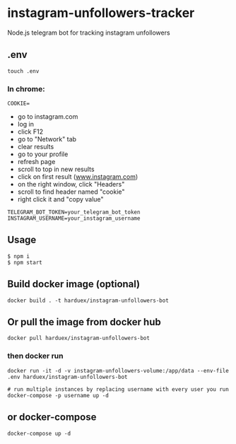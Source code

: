 # instagram-unfollowers-tracker
Node.js telegram bot for tracking instagram unfollowers

## .env
```
touch .env
```

### In chrome:

```
COOKIE=
```

- go to instagram.com
- log in
- click F12
- go to "Network" tab
- clear results
- go to your profile
- refresh page
- scroll to top in new results
- click on first result (www.instagram.com)
- on the right window, click "Headers"
- scroll to find header named "cookie"
- right click it and "copy value"

```
TELEGRAM_BOT_TOKEN=your_telegram_bot_token
INSTAGRAM_USERNAME=your_instagram_username
```

## Usage

```
$ npm i
$ npm start
```

## Build docker image (optional)

```
docker build . -t harduex/instagram-unfollowers-bot
```

## Or pull the image from docker hub
```
docker pull harduex/instagram-unfollowers-bot
```

### then docker run

```
docker run -it -d -v instagram-unfollowers-volume:/app/data --env-file .env harduex/instagram-unfollowers-bot

# run multiple instances by replacing username with every user you run
docker-compose -p username up -d
```

## or docker-compose

```
docker-compose up -d
```
